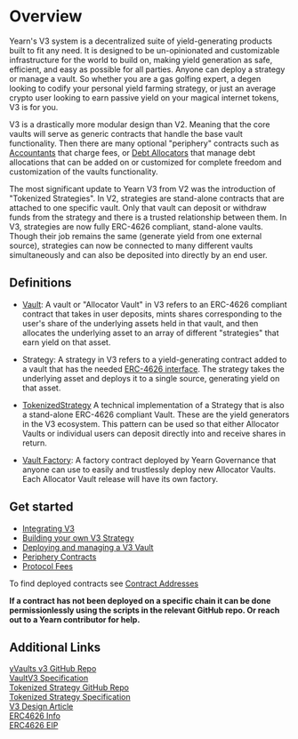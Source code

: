 # Overview

Yearn's V3 system is a decentralized suite of yield-generating products built to fit any need. It is designed to be un-opinionated and customizable infrastructure for the world to build on, making yield generation as safe, efficient, and easy as possible for all parties. Anyone can deploy a strategy or manage a vault. So whether you are a gas golfing expert, a degen looking to codify your personal yield farming strategy, or just an average crypto user looking to earn passive yield on your magical internet tokens, V3 is for you.

V3 is a drastically more modular design than V2. Meaning that the core vaults will serve as generic contracts that handle the base vault functionality. Then there are many optional "periphery" contracts such as [Accountants](/developers/v3/periphery#accountant) that charge fees, or [Debt Allocators](/developers/v3/periphery#debt-allocator) that manage debt allocations that can be added on or customized for complete freedom and customization of the vaults functionality.

The most significant update to Yearn V3 from V2 was the introduction of "Tokenized Strategies". In V2, strategies are stand-alone contracts that are attached to one specific vault. Only that vault can deposit or withdraw funds from the strategy and there is a trusted relationship between them. In V3, strategies are now fully ERC-4626 compliant, stand-alone vaults. Though their job remains the same (generate yield from one external source), strategies can now be connected to many different vaults simultaneously and can also be deposited into directly by an end user.

## Definitions

- [Vault](https://github.com/yearn/yearn-vaults-v3/blob/master/contracts/VaultV3.vy): A vault or "Allocator Vault" in V3 refers to an ERC-4626 compliant contract that takes in user deposits, mints shares corresponding to the user's share of the underlying assets held in that vault, and then allocates the underlying asset to an array of different "strategies" that earn yield on that asset.

- Strategy: A strategy in V3 refers to a yield-generating contract added to a vault that has the needed [ERC-4626 interface](https://github.com/yearn/yearn-vaults-v3/blob/master/contracts/VaultV3.vy#L40). The strategy takes the underlying asset and deploys it to a single source, generating yield on that asset.

- [TokenizedStrategy](https://github.com/yearn/tokenized-strategy/blob/master/src/TokenizedStrategy.sol) A technical implementation of a Strategy that is also a stand-alone ERC-4626 compliant Vault. These are the yield generators in the V3 ecosystem. This pattern can be used so that either Allocator Vaults or individual users can deposit directly into and receive shares in return.

- [Vault Factory](https://github.com/yearn/yearn-vaults-v3/blob/master/contracts/VaultFactory.vy): A factory contract deployed by Yearn Governance that anyone can use to easily and trustlessly deploy new Allocator Vaults. Each Allocator Vault release will have its own factory.

## Get started

- [Integrating V3](/developers/v3/integrating_v3)
- [Building your own V3 Strategy](/developers/v3/strategy_writing_guide)
- [Deploying and managing a V3 Vault](/developers/v3/vault_management)
- [Periphery Contracts](/developers/v3/periphery)
- [Protocol Fees](/developers/v3/protocol_fees)

To find deployed contracts see [Contract Addresses](/developers/addresses/v3-contracts)

**If a contract has not been deployed on a specific chain it can be done permissionlessly using the scripts in the relevant GitHub repo. Or reach out to a Yearn contributor for help.**

## Additional Links

[yVaults v3 GitHub Repo](https://github.com/yearn/yearn-vaults-v3)  
[VaultV3 Specification](https://github.com/yearn/yearn-vaults-v3/blob/master/TECH_SPEC.md)  
[Tokenized Strategy GitHub Repo](https://github.com/yearn/tokenized-strategy)  
[Tokenized Strategy Specification](https://github.com/yearn/tokenized-strategy/blob/master/SPECIFICATION.md)  
[V3 Design Article](https://medium.com/iearn/yearnv3-motivation-and-design-107840cb4844)  
[ERC4626 Info](https://erc4626.info/)  
[ERC4626 EIP](https://eips.ethereum.org/EIPS/eip-4626)  
